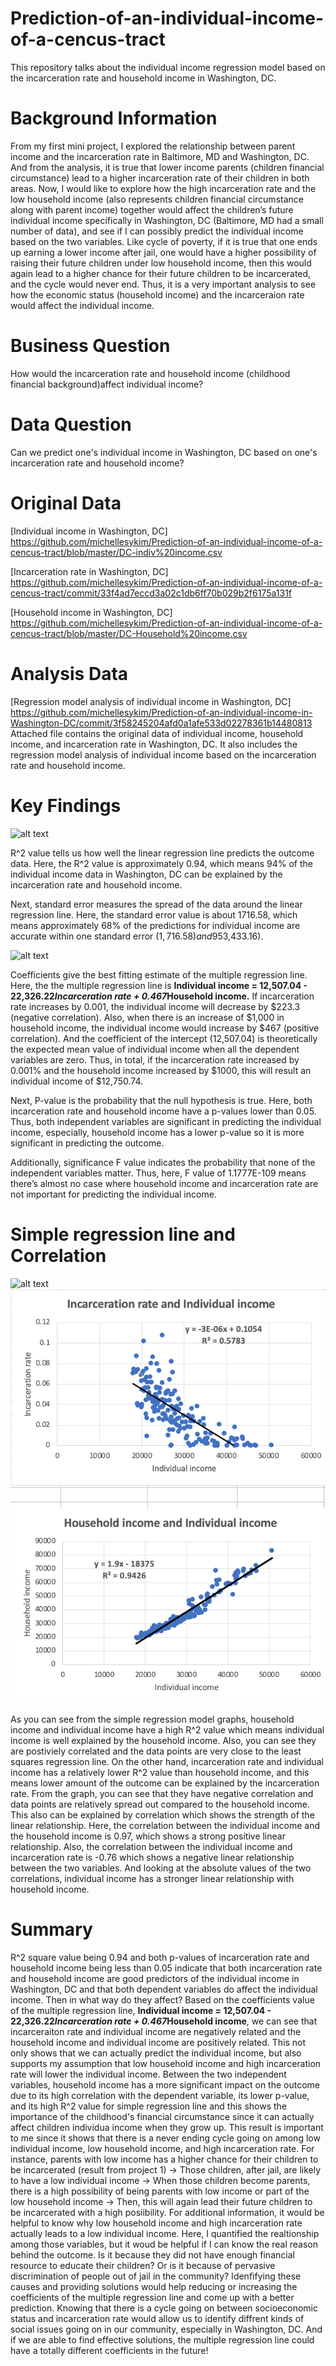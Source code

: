 # Prediction-of-an-individual-income-of-a-cencus-tract
This repository talks about the individual income regression model based on the incarceration rate and household income in Washington, DC.

# Background Information
From my first mini project, I explored the relationship between parent income and the incarceration rate in Baltimore, MD and Washington, DC. And from the analysis, it is true that lower income parents (children financial circumstance) lead to a higher incarceration rate of their children in both areas. Now, I would like to explore how the high incarceration rate and the low household income (also represents children financial circumstance along with parent income) together would affect the children’s future individual income specifically in Washington, DC (Baltimore, MD had a small number of data), and see if I can possibly predict the individual income based on the two variables. Like cycle of poverty, if it is true that one ends up earning a lower income after jail, one would have a higher possibility of raising their future children under low household income, then this would again lead to a higher chance for their future children to be incarcerated, and the cycle would never end. Thus, it is a very important analysis to see how the economic status (household income) and the incarceraion rate would affect the individual income. 

# Business Question
How would the incarceration rate and household income (childhood financial background)affect individual income?

# Data Question
Can we predict one's individual income in Washington, DC based on one's incarceration rate and household income?

# Original Data
[Individual income in Washington, DC] https://github.com/michellesykim/Prediction-of-an-individual-income-of-a-cencus-tract/blob/master/DC-indiv%20income.csv

[Incarceration rate in Washington, DC] https://github.com/michellesykim/Prediction-of-an-individual-income-of-a-cencus-tract/commit/33f4ad7eccd3a02c1db6ff70b029b2f6175a131f

[Household income in Washington, DC] https://github.com/michellesykim/Prediction-of-an-individual-income-of-a-cencus-tract/blob/master/DC-Household%20income.csv

# Analysis Data
[Regression model analysis of individual income in Washington, DC] https://github.com/michellesykim/Prediction-of-an-individual-income-in-Washington-DC/commit/3f58245204afd0a1afe533d02278361b14480813
Attached file contains the original data of individual income, household income, and incarceration rate in Washington, DC. It also includes the regression model analysis of individual income based on the incarceration rate and household income.

# Key Findings

![alt text](https://github.com/michellesykim/Prediction-of-an-individual-income-of-a-cencus-tract/blob/master/Screen%20Shot%202020-09-30%20at%209.35.50%20PM.png)


R^2 value tells us how well the linear regression line predicts the outcome data. Here, the R^2 value is approximately 0.94, which means 94% of the individual income data in Washington, DC can be explained by the incarceration rate and household income.

Next, standard error measures the spread of the data around the linear regression line. Here, the standard error value is about 1716.58, which means approximately 68% of the predictions for individual income are accurate within one standard error ($1,716.58) and 95% of the individual income prediction is accurate within two standard errors ($3,433.16).

![alt text](https://github.com/michellesykim/Prediction-of-an-individual-income-of-a-cencus-tract/blob/master/Screen%20Shot%202020-09-30%20at%209.55.24%20PM.png)

Coefficients give the best fitting estimate of the multiple regression line. Here, the the multiple regression line is **Individual income = 12,507.04 - 22,326.22*Incarceration rate + 0.467*Household income.** If incarceration rate increases by 0.001, the individual income will decrease by $223.3 (negative correlation). Also, when there is an increase of $1,000 in household income, the individual income would increase by $467 (positive correlation). And the coefficient of the intercept (12,507.04) is theoretically the expected mean value of individual income when all the dependent variables are zero. Thus, in total, if the incarceration rate increased by 0.001% and the household income increased by $1000, this will result an individual income of $12,750.74.

Next, P-value is the probability that the null hypothesis is true. Here, both incarceration rate and household income have a p-values lower than 0.05. Thus, both independent variables are significant in predicting the individual income, especially, household income has a lower p-value so it is more significant in predicting the outcome.

Additionally, significance F value indicates the probability that none of the independent variables matter. Thus, here, F value of 1.1777E-109 means there’s almost no case where household income and incarceration rate are not important for predicting the individual income.

# Simple regression line and Correlation
![alt text](https://github.com/michellesykim/Prediction-of-an-individual-income-of-a-cencus-tract/blob/master/Screen%20Shot%202020-09-30%20at%2010.00.06%20PM.png)
![alt text](https://github.com/michellesykim/Prediction-of-an-individual-income-in-Washington-DC/blob/master/Screen%20Shot%202020-10-01%20at%2011.54.02%20AM.png)

As you can see from the simple regression model graphs, household income and individual income have a high R^2 value which means individual income is well explained by the household income. Also, you can see they are postiviely correlated and the data points are very close to the least squares regression line. On the other hand, incarceration rate and individual income has a relatively lower R^2 value than household income, and this means lower amount of the outcome can be explained by the incarceration rate. From the graph, you can see that they have negative correlation and data points are relatively spread out compared to the household income. This also can be explained by correlation which shows the strength of the linear relationship. Here, the correlation between the individual income and the household income is 0.97, which shows a strong positive linear relationship. Also, the correlation between the individual income and incarceration rate is -0.76 which shows a negative linear relationship between the two variables. And looking at the absolute values of the two correlations, individual income has a stronger linear relationship with household income. 

# Summary
R^2 square value being 0.94 and both p-values of incarceration rate and household income being less than 0.05 indicate that both incarceration rate and household income are good predictors of the individual income in Washington, DC and that both dependent variables do affect the individual income. Then in what way do they affect? Based on the coefficients value of the multiple regression line, **Individual income = 12,507.04 - 22,326.22*Incarceration rate + 0.467*Household income**, we can see that incarceraiton rate and individual income are negatively related and the household income and individual income are positively related. This not only shows that we can actually predict the individual income, but also supports my assumption that low household income and high incarceration rate will lower the individual income. Between the two independent variables, household income has a more significant impact on the outcome due to its high correlation with the dependent variable, its lower p-value, and its high R^2 value for simple regression line and this shows the importance of the childhood's financial circumstance since it can actually affect children individua income when they grow up. This result is important to me since it shows that there is a never ending cycle going on among low individual income, low household income, and high incarceration rate. For instance, parents with low income has a higher chance for their children to be incarcerated (result from project 1) -> Those children, after jail, are likely to have a low individual income -> When those children become parents, there is a high possibility of being parents with low income or part of the low household income -> Then, this will again lead their future children to be incarcerated with a high posiibility. For additional information, it would be helpful to know why low household income and high incarceration rate actually leads to a low individual income. Here, I quantified the realtionship among those variables, but it woud be helpful if I can know the real reason behind the outcome. Is it because they did not have enough financial resource to educate their children? Or is it because of pervasive discrimination of people out of jail in the community? Idenfifying these causes and providing solutions would help reducing or increasing the coefficients of the multiple regression line and come up with a better prediction. Knowing that there is a cycle going on between socioeconomic status and incarceration rate would allow us to identify diffrent kinds of social issues going on in our community, especially in Washington, DC. And if we are able to find effective solutions, the multiple regression line could have a totally different coefficients in the future! 




